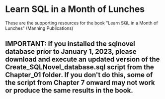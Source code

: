 # Learn SQL in a Month of Lunches
These are the supporting resources for the book "Learn SQL in a Month of Lunches" (Manning Publications)
## **IMPORTANT:** If you installed the sqlnovel database prior to January 1, 2023, please download and execute an updated version of the **Create_SQLNovel_database.sql** script from the Chapter_01 folder. If you don't do this, some of the script from Chapter 7 onward may not work or produce the same results in the book.
